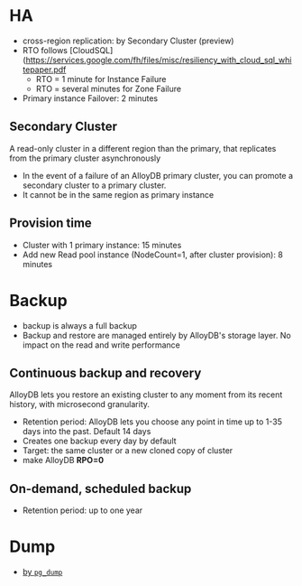 # HA
- cross-region replication: by Secondary Cluster (preview)
- RTO follows [CloudSQL](https://services.google.com/fh/files/misc/resiliency_with_cloud_sql_whitepaper.pdf
  - RTO = 1 minute for Instance Failure
  - RTO = several minutes for Zone Failure
- Primary instance Failover: 2 minutes 
## Secondary Cluster
A read-only cluster in a different region than the primary, that replicates from the primary cluster asynchronously
- In the event of a failure of an AlloyDB primary cluster, you can promote a secondary cluster to a primary cluster.
- It cannot be in the same region as primary instance

## Provision time
- Cluster with 1 primary instance:  15 minutes
- Add new Read pool instance (NodeCount=1, after cluster provision): 8 minutes
# Backup
- backup is always a full backup
- Backup and restore are managed entirely by AlloyDB's storage layer. No impact on the read and write performance 

## Continuous backup and recovery
AlloyDB lets you restore an existing cluster to any moment from its recent history, with microsecond granularity.
- Retention period: AlloyDB lets you choose any point in time up to 1-35 days into the past. Default 14 days
- Creates one backup every day by default
- Target: the same cluster or a new cloned copy of cluster
- make AlloyDB **RPO=0**

## On-demand, scheduled backup
- Retention period: up to one year

# Dump
- [by `pg_dump`](https://cloud.google.com/alloydb/docs/export-dmp-file)
